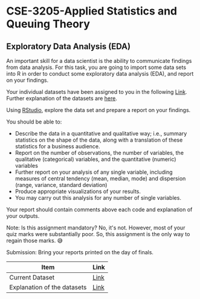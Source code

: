 # CSE-3205-Applied Statistics and Queuing Theory

## Exploratory Data Analysis (EDA)

An important skill for a data scientist is the ability to communicate findings from data analysis. For this task, you are going to import some data sets into R in order to conduct some exploratory data analysis (EDA), and report on your findings.

Your individual datasets have been assigned to you in the following [Link](https://docs.google.com/spreadsheets/d/1GGYD8L8t9foSWI8CMnmXsKc0fvp_L8XVhSrgncIIQH0/edit?usp=sharing). Further explanation of the datasets are [here](https://vincentarelbundock.github.io/Rdatasets/datasets.html).

Using [RStudio](https://posit.co/download/rstudio-desktop/), explore the data set and prepare a report on your findings.

You should be able to:

- Describe the data in a quantitative and qualitative way; i.e., summary statistics on the shape of the data, along with a translation of these statistics for a business audience.
- Report on the number of observations, the number of variables, the qualitative (categorical) variables, and the quantitative (numeric) variables
- Further report on your analysis of any single variable, including measures of central tendency (mean, median, mode) and dispersion (range, variance, standard deviation)
- Produce appropriate visualizations of your results.
- You may carry out this analysis for any number of single variables.

Your report should contain comments above each code and explanation of your outputs.

Note: Is this assignment mandatory? No, it's not. However, most of your quiz marks were substantially poor. So, this assignment is the only way to regain those marks. 😅

Submission: Bring your reports printed on the day of finals.

| Item                        | Link                                                                               |
| --------------------------- | ---------------------------------------------------------------------------------- |
| Current Dataset             | [Link](https://vincentarelbundock.github.io/Rdatasets/csv/survival/transplant.csv) |
| Explanation of the datasets | [Link](./dataset_explanation.md)                                                   |
